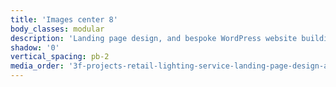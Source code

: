 ```yaml
---
title: 'Images center 8'
body_classes: modular
description: 'Landing page design, and bespoke WordPress website building for 3F Project''s retail lighting service home page on phone'
shadow: '0'
vertical_spacing: pb-2
media_order: '3f-projects-retail-lighting-service-landing-page-design-and-bespoke-wordpress-website-building-phone-3.jpg,3f-projects-retail-lighting-service-landing-page-design-and-bespoke-wordpress-website-building-phone-4.jpg'
---
```


